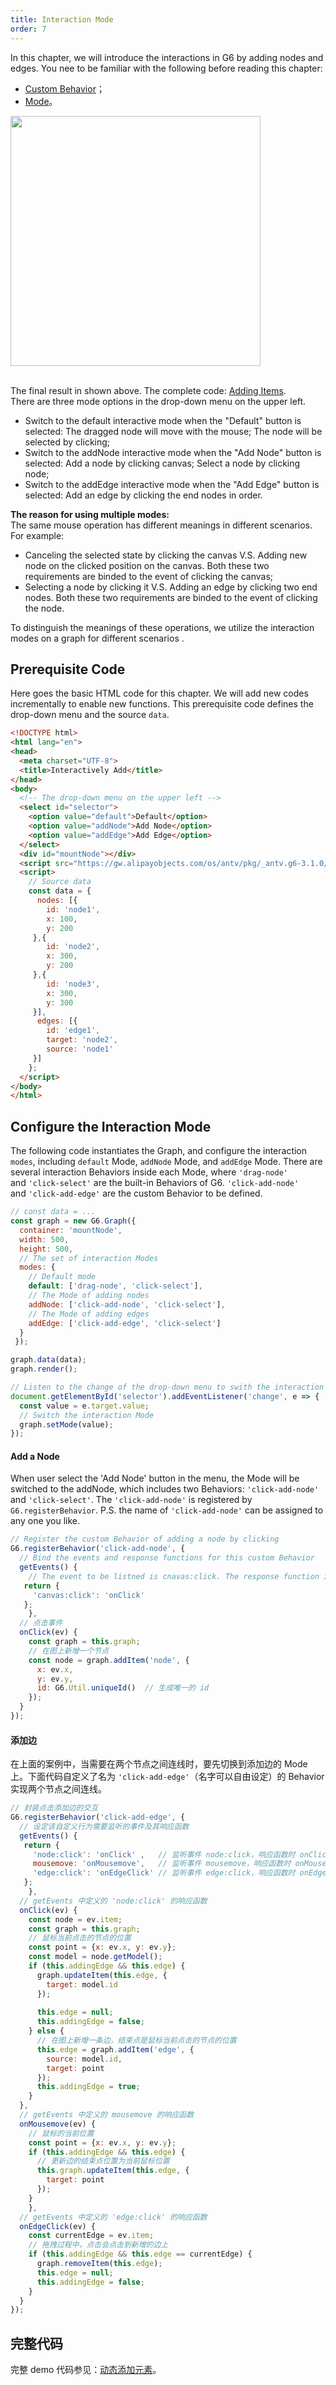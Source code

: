 ```yaml
---
title: Interaction Mode
order: 7
---
```


In this chapter, we will introduce the interactions in G6 by adding nodes and edges. You nee to be familiar with the following before reading this chapter:

- [Custom Behavior](/en/docs/manual/advanced/custom-behavior)；
- [Mode](/en/docs/manual/middle/states/mode)。

<img src='https://gw.alipayobjects.com/mdn/rms_f8c6a0/afts/img/A*zwgcTYCrr6sAAAAAAAAAAABkARQnAQ' width=400 />

<br />The final result in shown above. The complete code: [Adding Items](https://codepen.io/Yanyan-Wang/pen/qBBNaye). <br />There are three mode options in the drop-down menu on the upper left.

- Switch to the default interactive mode when the "Default" button is selected: The dragged node will move with the mouse; The node will be selected by clicking;
- Switch to the addNode interactive mode when the "Add Node" button is selected: Add a node by clicking canvas; Select a node by clicking node;
- Switch to the addEdge interactive mode when the "Add Edge" button is selected: Add an edge by clicking the end nodes in order.

**The reason for using multiple modes:**<br /> 
The same mouse operation has different meanings in different scenarios. For example:

- Canceling the selected state by clicking the canvas V.S. Adding new node on the clicked position on the canvas. Both these two requirements are binded to the event of clicking the canvas;
- Selecting a node by clicking it V.S. Adding an edge by clicking two end nodes. Both these two requirements are binded to the event of clicking the node.

To distinguish the meanings of these operations, we utilize the interaction modes on a graph for different scenarios .<br />


## Prerequisite Code
Here goes the basic HTML code for this chapter. We will add new codes incrementally to enable new functions. This prerequisite code defines the drop-down menu and the source `data`.
```html
<!DOCTYPE html>
<html lang="en">
<head>
  <meta charset="UTF-8">
  <title>Interactively Add</title>
</head>
<body>
  <!-- The drop-down menu on the upper left -->
  <select id="selector">
    <option value="default">Default</option>
    <option value="addNode">Add Node</option>
    <option value="addEdge">Add Edge</option>
  </select>
  <div id="mountNode"></div>
  <script src="https://gw.alipayobjects.com/os/antv/pkg/_antv.g6-3.1.0/build/g6.js"></script>
  <script>
    // Source data
  	const data = {
      nodes: [{
        id: 'node1',
        x: 100,
        y: 200
     },{
        id: 'node2',
        x: 300,
        y: 200
     },{
        id: 'node3',
        x: 300,
        y: 300
     }],
      edges: [{
        id: 'edge1',
        target: 'node2',
        source: 'node1'
     }]
    };
  </script>
</body>
</html>
```


## Configure the Interaction Mode
The following code instantiates the Graph, and configure the interaction `modes`, including `default` Mode, `addNode` Mode, and `addEdge` Mode. There are several interaction Behaviors inside each Mode, where `'drag-node'` and `'click-select'` are the built-in Behaviors of G6. `'click-add-node'` and `'click-add-edge'` are the custom Behavior to be defined.
```javascript
// const data = ...
const graph = new G6.Graph({
  container: 'mountNode',
  width: 500,
  height: 500,
  // The set of interaction Modes
  modes: {
    // Default mode
    default: ['drag-node', 'click-select'],
    // The Mode of adding nodes
    addNode: ['click-add-node', 'click-select'],
    // The Mode of adding edges
    addEdge: ['click-add-edge', 'click-select']
  }
 });

graph.data(data);
graph.render();

// Listen to the change of the drop-down menu to swith the interaction Mode
document.getElementById('selector').addEventListener('change', e => {
  const value = e.target.value;
  // Switch the interaction Mode
  graph.setMode(value);
});
```


#### Add a Node
When user select the 'Add Node' button in the menu, the Mode will be switched to the addNode, which includes two Behaviors: `'click-add-node'` and `'click-select'`. The `'click-add-node'` is registered by `G6.registerBehavior`. P.S. the name of `'click-add-node'` can be assigned to any one you like.

```javascript
// Register the custom Behavior of adding a node by clicking
G6.registerBehavior('click-add-node', {
  // Bind the events and response functions for this custom Behavior
  getEvents() {
    // The event to be listned is cnavas:click. The response function is onClick
   return {
     'canvas:click': 'onClick'
   };
 	},
  // 点击事件
  onClick(ev) {
    const graph = this.graph;
    // 在图上新增一个节点
    const node = graph.addItem('node', {
      x: ev.x,
      y: ev.y,
      id: G6.Util.uniqueId()  // 生成唯一的 id
    });
  }
});
```

#### 添加边
在上面的案例中，当需要在两个节点之间连线时，要先切换到添加边的 Mode 上。下面代码自定义了名为 `'click-add-edge'`（名字可以自由设定）的 Behavior 实现两个节点之间连线。
```javascript
// 封装点击添加边的交互
G6.registerBehavior('click-add-edge', {
  // 设定该自定义行为需要监听的事件及其响应函数
  getEvents() {
   return {
     'node:click': 'onClick' ,   // 监听事件 node:click，响应函数时 onClick
     mousemove: 'onMousemove',   // 监听事件 mousemove，响应函数时 onMousemove
     'edge:click': 'onEdgeClick' // 监听事件 edge:click，响应函数时 onEdgeClick
   };
 	},
  // getEvents 中定义的 'node:click' 的响应函数
  onClick(ev) {
    const node = ev.item;
    const graph = this.graph;
    // 鼠标当前点击的节点的位置
    const point = {x: ev.x, y: ev.y};
    const model = node.getModel();
    if (this.addingEdge && this.edge) {
      graph.updateItem(this.edge, {
        target: model.id
      });
      
      this.edge = null;
      this.addingEdge = false;
    } else {
      // 在图上新增一条边，结束点是鼠标当前点击的节点的位置
      this.edge = graph.addItem('edge', {
        source: model.id,
        target: point
      });
      this.addingEdge = true;
    }
  },
  // getEvents 中定义的 mousemove 的响应函数
  onMousemove(ev) {
    // 鼠标的当前位置
  	const point = {x: ev.x, y: ev.y};
    if (this.addingEdge && this.edge) {
      // 更新边的结束点位置为当前鼠标位置
      this.graph.updateItem(this.edge, {
        target: point
      });
    }
	},
  // getEvents 中定义的 'edge:click' 的响应函数
  onEdgeClick(ev) {
    const currentEdge = ev.item;
    // 拖拽过程中，点击会点击到新增的边上
    if (this.addingEdge && this.edge == currentEdge) {
      graph.removeItem(this.edge);
      this.edge = null;
      this.addingEdge = false;
    }
  }
});
```

## 完整代码
完整 demo 代码参见：[动态添加元素](https://codepen.io/Yanyan-Wang/pen/qBBNaye)。
